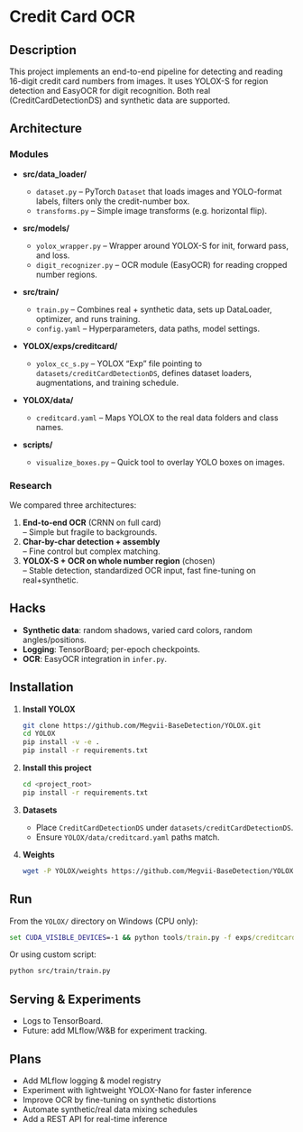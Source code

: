 # Credit Card OCR

## Description
This project implements an end-to-end pipeline for detecting and reading 16-digit credit card numbers from images. It uses YOLOX-S for region detection and EasyOCR for digit recognition. Both real (CreditCardDetectionDS) and synthetic data are supported.

## Architecture

### Modules

- **src/data_loader/**
  - `dataset.py` – PyTorch `Dataset` that loads images and YOLO-format labels, filters only the credit-number box.
  - `transforms.py` – Simple image transforms (e.g. horizontal flip).

- **src/models/**
  - `yolox_wrapper.py` – Wrapper around YOLOX-S for init, forward pass, and loss.
  - `digit_recognizer.py` – OCR module (EasyOCR) for reading cropped number regions.

- **src/train/**
  - `train.py` – Combines real + synthetic data, sets up DataLoader, optimizer, and runs training.
  - `config.yaml` – Hyperparameters, data paths, model settings.

- **YOLOX/exps/creditcard/**
  - `yolox_cc_s.py` – YOLOX “Exp” file pointing to `datasets/creditCardDetectionDS`, defines dataset loaders, augmentations, and training schedule.

- **YOLOX/data/**
  - `creditcard.yaml` – Maps YOLOX to the real data folders and class names.

- **scripts/**
  - `visualize_boxes.py` – Quick tool to overlay YOLO boxes on images.

### Research
We compared three architectures:
1. **End-to-end OCR** (CRNN on full card)  
   – Simple but fragile to backgrounds.
2. **Char-by-char detection + assembly**  
   – Fine control but complex matching.
3. **YOLOX-S + OCR on whole number region** (chosen)  
   – Stable detection, standardized OCR input, fast fine-tuning on real+synthetic.

## Hacks
- **Synthetic data**: random shadows, varied card colors, random angles/positions.
- **Logging**: TensorBoard; per-epoch checkpoints.
- **OCR**: EasyOCR integration in `infer.py`.

## Installation

1. **Install YOLOX**  
   ```bash
   git clone https://github.com/Megvii-BaseDetection/YOLOX.git
   cd YOLOX
   pip install -v -e .
   pip install -r requirements.txt
   ```

2. **Install this project**  
   ```bash
   cd <project_root>
   pip install -r requirements.txt
   ```

3. **Datasets**  
   - Place `CreditCardDetectionDS` under `datasets/creditCardDetectionDS`.
   - Ensure `YOLOX/data/creditcard.yaml` paths match.

4. **Weights**  
   ```bash
   wget -P YOLOX/weights https://github.com/Megvii-BaseDetection/YOLOX/releases/download/0.1.1/yolox_s.pth
   ```

## Run

From the `YOLOX/` directory on Windows (CPU only):
```cmd
set CUDA_VISIBLE_DEVICES=-1 && python tools/train.py -f exps/creditcard/yolox_cc_s.py -d 1 -b 4 --device cpu
```

Or using custom script:
```bash
python src/train/train.py
```

## Serving & Experiments
- Logs to TensorBoard.
- Future: add MLflow/W&B for experiment tracking.

## Plans
- Add MLflow logging & model registry  
- Experiment with lightweight YOLOX-Nano for faster inference  
- Improve OCR by fine-tuning on synthetic distortions  
- Automate synthetic/real data mixing schedules  
- Add a REST API for real-time inference
